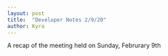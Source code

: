 ```yaml
---
layout: post
title:  "Developer Notes 2/9/20"
author: Kyra
---
```

 
A recap of the meeting held on Sunday, Februrary 9th
